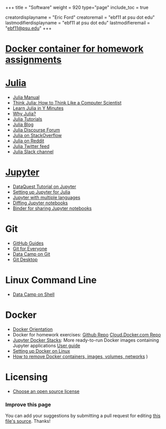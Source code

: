 +++
title = "Software"
weight = 920
type="page"
include_toc = true

creatordisplayname = "Eric Ford"
creatoremail = "ebf11 at psu dot edu"
lastmodifierdisplayname = "ebf11 at psu dot edu"
lastmodifieremail = "ebf11@psu.edu"
+++

# [Docker container for homework assignments](https://github.com/PsuAstro528/notebook)

# [Julia](https://julialang.org/)

- [Julia Manual](http://docs.julialang.org/en/v1.0/)
- [Think Julia: How to Think Like a Computer Scientist](https://benlauwens.github.io/ThinkJulia.jl/latest/book.html)
- [Learn Julia in Y Minutes](https://learnxinyminutes.com/docs/julia/)
- [Why Julia?](http://ucidatascienceinitiative.github.io/IntroToJulia/Html/WhyJulia)
- [Julia Tutorials](https://julialang.org/learning/)
- [Julia Blog](https://julialang.org/blog/)
- [Julia Discourse Forum](https://discourse.julialang.org/)
- [Julia on StackOverflow](https://stackoverflow.com/questions/tagged/julia-lang)
- [Julia on Reddit](https://www.reddit.com/r/Julia/)
- [Julia Twitter feed](https://twitter.com/hashtag/julialang?src=hash)
- [Julia Slack channel](https://julialang.slack.com/)

# [Jupyter](https://jupyter.org/)

- [DataQuest Tutorial on Jupyter](https://www.dataquest.io/blog/jupyter-notebook-tutorial/)
- [Setting up Jupyter for Julia](https://lectures.quantecon.org/jl/getting_started.html)
- [Jupyter with multiple languages](https://blog.jupyter.org/i-python-you-r-we-julia-baf064ca1fb6)
- [Diffing Jupyter notebooks](https://github.com/jupyter/nbdime#installation)
- [Binder for sharing Jupyter notebooks](https://mybinder.org/)


# Git

- [GitHub Guides](https://guides.github.com/)
- [Git for Everyone](https://thenewstack.io/tutorial-git-for-absolutely-everyone/)
- [Data Camp on Git](https://www.datacamp.com/courses/introduction-to-git-for-data-science)
- [Git Desktop](https://desktop.github.com/)

# Linux Command Line

- [Data Camp on Shell](https://www.datacamp.com/courses/introduction-to-shell-for-data-science)

# Docker

- [Docker Orientation](https://docs.docker.com/get-started/)
- Docker for homework exercises:  [Github Repo](https://github.com/PsuAstro528/notebook) [Cloud.Docker.com Repo](https://cloud.docker.com/u/astro528/repository/docker/astro528/notebook)
- [Jupyter Docker Stacks](https://github.com/jupyter/docker-stacks): More ready-to-run Docker images containing Jupyter applications [User guide](https://jupyter-docker-stacks.readthedocs.io/en/latest/)
- [Setting up Docker on Linux](https://docs.docker.com/install/linux/docker-ce/ubuntu/#set-up-the-repository)
- [How to remove Docker containers, images, volumes, networks](https://linuxize.com/post/how-to-remove-docker-images-containers-volumes-and-networks/)
)

# Licensing

- [Choose an open source license](https://choosealicense.com/)

### Improve this page
You can add your suggestions by submitting a pull request for editing [this file's source](https://github.com/PsuAstro528/Spring2019-website-src/blob/master/content/resources/software.md).  Thanks!
